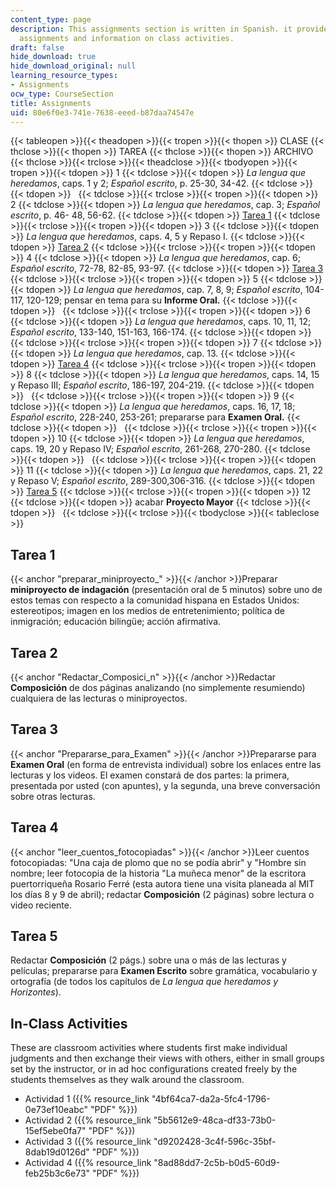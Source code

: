 ```yaml
---
content_type: page
description: This assignments section is written in Spanish. it provides the course
  assignments and information on class activities.
draft: false
hide_download: true
hide_download_original: null
learning_resource_types:
- Assignments
ocw_type: CourseSection
title: Assignments
uid: 80e6f0e3-741e-7638-eeed-b87daa74547e
---
```

{{< tableopen >}}{{< theadopen >}}{{< tropen >}}{{< thopen >}}
CLASE
{{< thclose >}}{{< thopen >}}
TAREA
{{< thclose >}}{{< thopen >}}
ARCHIVO
{{< thclose >}}{{< trclose >}}{{< theadclose >}}{{< tbodyopen >}}{{< tropen >}}{{< tdopen >}}
1
{{< tdclose >}}{{< tdopen >}}
*La lengua que heredamos*, caps. 1 y 2; *Español escrito*, p. 25-30, 34-42.
{{< tdclose >}}{{< tdopen >}}
 
{{< tdclose >}}{{< trclose >}}{{< tropen >}}{{< tdopen >}}
2
{{< tdclose >}}{{< tdopen >}}
*La lengua que heredamos*, cap. 3; *Español escrito*, p. 46- 48, 56-62.
{{< tdclose >}}{{< tdopen >}}
[Tarea 1](#preparar_miniproyecto_)
{{< tdclose >}}{{< trclose >}}{{< tropen >}}{{< tdopen >}}
3
{{< tdclose >}}{{< tdopen >}}
*La lengua que heredamos*, caps. 4, 5 y Repaso I.
{{< tdclose >}}{{< tdopen >}}
[Tarea 2](#Redactar_Composici_n)
{{< tdclose >}}{{< trclose >}}{{< tropen >}}{{< tdopen >}}
4
{{< tdclose >}}{{< tdopen >}}
*La lengua que heredamos*, cap. 6; *Español escrito*, 72-78, 82-85, 93-97.
{{< tdclose >}}{{< tdopen >}}
[Tarea 3](#Prepararse_para_Examen)
{{< tdclose >}}{{< trclose >}}{{< tropen >}}{{< tdopen >}}
5
{{< tdclose >}}{{< tdopen >}}
*La lengua que heredamos*, cap. 7, 8, 9; *Español escrito*, 104-117, 120-129; pensar en tema para su **Informe Oral.**
{{< tdclose >}}{{< tdopen >}}
 
{{< tdclose >}}{{< trclose >}}{{< tropen >}}{{< tdopen >}}
6
{{< tdclose >}}{{< tdopen >}}
*La lengua que heredamos*, caps. 10, 11, 12; *Español escrito*, 133-140, 151-163, 166-174.
{{< tdclose >}}{{< tdopen >}}
 
{{< tdclose >}}{{< trclose >}}{{< tropen >}}{{< tdopen >}}
7
{{< tdclose >}}{{< tdopen >}}
*La lengua que heredamos*, cap. 13.
{{< tdclose >}}{{< tdopen >}}
[Tarea 4](#leer_cuentos_fotocopiadas)
{{< tdclose >}}{{< trclose >}}{{< tropen >}}{{< tdopen >}}
8
{{< tdclose >}}{{< tdopen >}}
*La lengua que heredamos*, caps. 14, 15 y Repaso III; *Español escrito*, 186-197, 204-219.
{{< tdclose >}}{{< tdopen >}}
 
{{< tdclose >}}{{< trclose >}}{{< tropen >}}{{< tdopen >}}
9
{{< tdclose >}}{{< tdopen >}}
*La lengua que heredamos*, caps. 16, 17, 18; *Español escrito*, 228-240, 253-261; prepararse para **Examen Oral.**
{{< tdclose >}}{{< tdopen >}}
 
{{< tdclose >}}{{< trclose >}}{{< tropen >}}{{< tdopen >}}
10
{{< tdclose >}}{{< tdopen >}}
*La lengua que heredamos*, caps. 19, 20 y Repaso IV; *Español escrito*, 261-268, 270-280.
{{< tdclose >}}{{< tdopen >}}
 
{{< tdclose >}}{{< trclose >}}{{< tropen >}}{{< tdopen >}}
11
{{< tdclose >}}{{< tdopen >}}
*La lengua que heredamos*, caps. 21, 22 y Repaso V; *Español escrito*, 289-300,306-316.
{{< tdclose >}}{{< tdopen >}}
[Tarea 5](#redactar_Composici_n__2_p_gs___)
{{< tdclose >}}{{< trclose >}}{{< tropen >}}{{< tdopen >}}
12
{{< tdclose >}}{{< tdopen >}}
acabar **Proyecto Mayor**
{{< tdclose >}}{{< tdopen >}}
 
{{< tdclose >}}{{< trclose >}}{{< tbodyclose >}}{{< tableclose >}}

## Tarea 1

{{< anchor "preparar_miniproyecto_" >}}{{< /anchor >}}Preparar **miniproyecto de indagación** (presentación oral de 5 minutos) sobre uno de estos temas con respecto a la comunidad hispana en Estados Unidos: estereotipos; imagen en los medios de entretenimiento; política de inmigración; educación bilingüe; acción afirmativa.

## Tarea 2

{{< anchor "Redactar_Composici_n" >}}{{< /anchor >}}Redactar **Composición** de dos páginas analizando (no simplemente resumiendo) cualquiera de las lecturas o miniproyectos.

## Tarea 3

{{< anchor "Prepararse_para_Examen" >}}{{< /anchor >}}Prepararse para **Examen Oral** (en forma de entrevista individual) sobre los enlaces entre las lecturas y los videos. El examen constará de dos partes: la primera, presentada por usted (con apuntes), y la segunda, una breve conversación sobre otras lecturas.

## Tarea 4

{{< anchor "leer_cuentos_fotocopiadas" >}}{{< /anchor >}}Leer cuentos fotocopiadas: "Una caja de plomo que no se podía abrir" y "Hombre sin nombre; leer fotocopia de la historia "La muñeca menor" de la escritora puertorriqueña Rosario Ferré (esta autora tiene una visita planeada al MIT los días 8 y 9 de abril); redactar **Composición** (2 páginas) sobre lectura o video reciente.

## Tarea 5

Redactar **Composición** (2 págs.) sobre una o más de las lecturas y películas; prepararse para **Examen Escrito** sobre gramática, vocabulario y ortografía (de todos los capítulos de *La lengua que heredamos y Horizontes*).

## In-Class Activities

These are classroom activities where students first make individual judgments and then exchange their views with others, either in small groups set by the instructor, or in ad hoc configurations created freely by the students themselves as they walk around the classroom.

- Actividad 1 ({{% resource_link "4bf64ca7-da2a-5fc4-1796-0e73ef10eabc" "PDF" %}})
- Actividad 2 ({{% resource_link "5b5612e9-48ca-df33-73b0-15ef5ebe0fa7" "PDF" %}})
- Actividad 3 ({{% resource_link "d9202428-3c4f-596c-35bf-8dab19d0126d" "PDF" %}})
- Actividad 4 ({{% resource_link "8ad88dd7-2c5b-b0d5-60d9-feb25b3c6e73" "PDF" %}})